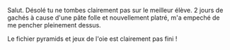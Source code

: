 Salut. 
Désolé tu ne tombes clairement pas sur le meilleur élève.
2 jours de gachés à cause d'une pâte folle et nouvellement platré, m'a empeché de me pencher pleinement dessus.

Le fichier pyramids et jeux de l'oie est clairement pas fini !
